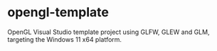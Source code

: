 # opengl-template

OpenGL Visual Studio template project using GLFW, GLEW and GLM, targeting the Windows 11 x64 platform.
